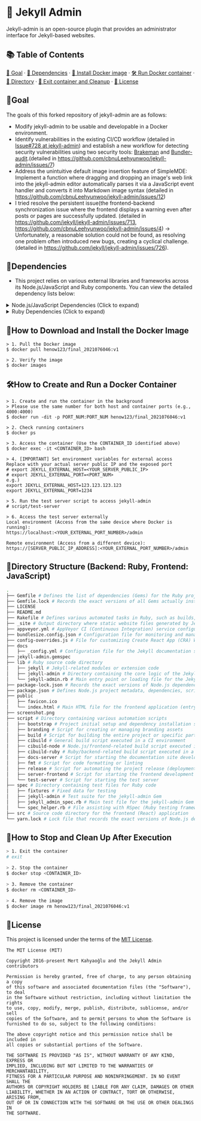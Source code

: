 # 🧪 Jekyll Admin
Jekyll-admin is an open-source plugin that provides an administrator interface for Jekyll-based websites. 
## 📚 Table of Contents

[🚀 Goal](#-goal) · [🔗 Dependencies](#-dependencies) · [🧪 Install Docker image](#-how-to-download-and-install-the-docker-image) · [🛠️ Run Docker container](#-how-to-create-and-run-a-docker-container) · [📁 Directory](#-directory-structure-backend-ruby-frontend-javascript) · [🧹 Exit container and Cleanup](#-how-to-stop-and-clean-up-after-execution) · [📜 License](#-license)


## 🚀Goal
The goals of this forked repository of jekyll-admin are as follows:
  - Modify jekyll-admin to be usable and developable in a Docker environment.
  - Identify vulnerabilities in the existing CI/CD workflow (detailed in [Issue#728 at jekyll-admin](https://github.com/jekyll/jekyll-admin/issues/728))  and establish a new workflow for detecting security vulnerabilities using two security tools: [Brakeman](https://brakemanscanner.org/) and [Bundler-audit](https://rubygems.org/gems/bundler-audit/versions/0.4.0).(detailed in https://github.com/cbnuLeehyunwoo/jekyll-admin/issues/7)
  - Address the unintuitive default image insertion feature of SimpleMDE: Implement a function where dragging and dropping an image's web link into the jekyll-admin editor automatically parses it via a JavaScript event handler and converts it into Markdown image syntax (detailed in https://github.com/cbnuLeehyunwoo/jekyll-admin/issues/12)
  - I tried resolve the persistent issue(the frontend-backend synchronization issue where the frontend displays a warning even after posts or pages are successfully updated. (detailed in https://github.com/jekyll/jekyll-admin/issues/713, https://github.com/cbnuLeehyunwoo/jekyll-admin/issues/4)
→  Unfortunately, a reasonable solution could not be found, as resolving one problem often introduced new bugs, creating a cyclical challenge.(detailed in https://github.com/jekyll/jekyll-admin/issues/726).
## 🔗Dependencies
- This project relies on various external libraries and frameworks across its Node.js/JavaScript and Ruby components. You can view the detailed dependency lists below:

<details>
<summary>Node.js/JavaScript Dependencies (Click to expand)</summary> 

``` bash
# Production Dependencies

*  brace: 0.9.1
*  classnames: 2.2.6
*  highlight.js: ^9.17.1
*  isomorphic-fetch: 2.2.1
*  js-yaml: 3.13.1
*  lodash: ^4.17.20
*  moment: 2.24.0
*  prop-types: ^15.7.2
*  react: 15.4.1
*  react-ace: 4.1.5
*  react-document-title: ^2.0.3
*  react-dom: 15.4.1
*  react-dropzone: 3.10.0
*  react-hotkeys: ^0.9.0
*  react-modal: ^1.7.3
*  react-notification-system: 0.2.17
*  react-redux: 5.0.1
*  react-router: 3.0.0
*  react-router-redux: 4.0.8
*  react-textarea-autosize: ^5.1.0
*  react-widgets: 4.4.11
*  react-widgets-moment: 4.0.27
*  redux: 3.6.0
*  redux-logger: 2.6.1
*  redux-thunk: 2.1.0
*  rimraf: ^3.0.2
*  simplemde: 1.11.2
*  sortablejs: 1.8.4
*  underscore: 1.9.1

# Development Dependencies

*  bundlesize: ^0.18.0
*  coveralls: ^3.0.9
*  enzyme: ^2.6.0
*  husky: ^0.14.3
*  identity-obj-proxy: ^3.0.0
*  lint-staged: ^4.3.0
*  moment-locales-webpack-plugin: ^1.1.2
*  nock: 10.0.6
*  node-sass: 4.13.1
*  npm-run-all: 4.1.5
*  prettier: ^1.19.1
*  react-addons-test-utils: 15.4.1
*  react-app-rewire-webpack-bundle-analyzer: ^1.1.0
*  react-app-rewired: ^2.1.5
*  react-scripts: 3.4.0
*  react-test-renderer: 15.4.1
*  redux-immutable-state-invariant: 1.2.4
*  redux-mock-store: ^1.0.4
*  webpack-bundle-analyzer: ^3.6.0
```
</details>
<details>
<summary>Ruby Dependencies (Click to expand)</summary>

``` bash
# Runtime Dependencies

*  jekyll: >= 3.7, < 5.0
*  rackup: ~> 2.0
*  sinatra: ~> 4.0
*  sinatra-contrib: ~> 4.0

# Development Dependencies

*  gem-release: ~> 0.7
*  jekyll-redirect-from
*  sinatra-cross_origin: ~> 0.3

# Documentation Dependencies

*  jekyll-seo-tag
*  jekyll-sitemap

# Test Dependencies
*  jekyll: (version depends on ENV["JEKYLL_VERSION"])
*  bigdecimal: (conditional, if RUBY_VERSION >= "3.4" and JEKYLL_VERSION == "~> 3.9")
*  kramdown-parser-gfm: (conditional, if JEKYLL_VERSION == "~> 3.9")
*  rack-test: ~> 2.0
*  rake: >= 10.0
*  rspec: ~> 3.4
*  rubocop-jekyll: ~> 0.14.0
```
</details>

## 🧪How to Download and Install the Docker Image
``` text
> 1. Pull the Docker image
$ docker pull henow123/final_2021076046:v1

> 2. Verify the image
$ docker images
```
## 🛠️How to Create and Run a Docker Container

``` text
> 1. Create and run the container in the background
> Please use the same number for both host and container ports (e.g., 4000:4000)
$ docker run -dit -p PORT_NUM:PORT_NUM henow123/final_2021076046:v1

> 2. Check running containers
$ docker ps

> 3. Access the container (Use the CONTAINER_ID identified above)
$ docker exec -it <CONTAINER_ID> bash

> 4. [IMPORTANT] Set environment variables for external access
Replace with your actual server public IP and the exposed port
# export JEKYLL_EXTERNAL_HOST=<YOUR_SERVER_PUBLIC_IP>
# export JEKYLL_EXTERNAL_PORT=<PORT_NUM>
e.g.) 
export JEKYLL_EXTERNAL_HOST=123.123.123.123
export JEKYLL_EXTERNAL_PORT=1234

> 5. Run the test server script to access jekyll-admin
# script/test-server

> 6. Access the test server externally
Local environment (Access from the same device where Docker is running):
https://localhost:<YOUR_EXTERNAL_PORT_NUMBER>/admin

Remote environment (Access from a different device):
https://[SERVER_PUBLIC_IP_ADDRESS]:<YOUR_EXTERNAL_PORT_NUMBER>/admin
```
## 📁Directory Structure (Backend: Ruby, Frontend: JavaScript)

``` bash
.
├── Gemfile # Defines the list of dependencies (Gems) for the Ruby project
├── Gemfile.lock # Records the exact versions of all Gems actually installed when bundle install is executed
├── LICENSE
├── README.md
├── Rakefile # Defines various automated tasks in Ruby, such as builds, tests, and deployments
├── _site # Output directory where static website files generated by Jekyll from source files are stored
├── appveyor.yml # AppVeyor CI (Continuous Integration) service configuration file (primarily for automating builds and tests in Windows environments)
├── bundlesize.config.json # Configuration file for monitoring and managing JavaScript bundle sizes
├── config-overrides.js # File for customizing Create React App (CRA) Webpack settings without ejecting
├── docs
│   ├── _config.yml # Configuration file for the Jekyll documentation site
├── jekyll-admin.gemspec
├── lib # Ruby source code directory
│   ├── jekyll # Jekyll-related modules or extension code
│   ├── jekyll-admin # Directory containing the core logic of the Jekyll Admin plugin
│   └── jekyll-admin.rb # Main entry point or loading file for the Jekyll Admin Gem
├── package-lock.json # Records the exact versions of Node.js dependencies (packages) installed using npm
├── package.json # Defines Node.js project metadata, dependencies, scripts, etc.
├── public
│   ├── favicon.ico
│   └── index.html # Main HTML file for the frontend application (entry point for React app)
├── screenshot.png
├── script # Directory containing various automation scripts
│   ├── bootstrap # Project initial setup and dependency installation script
│   ├── branding # Script for creating or managing branding assets
│   ├── build # Script for building the entire project or specific parts
│   ├── cibuild # General build script executed in a CI environment
│   ├── cibuild-node # Node.js/frontend-related build script executed in a CI environment
│   ├── cibuild-ruby # Ruby/backend-related build script executed in a CI environment
│   ├── docs-server # Script for starting the documentation site development server
│   ├── fmt # Script for code formatting or linting
│   ├── release # Script for automating the project release (deployment) process
│   ├── server-frontend # Script for starting the frontend development server
│   └── test-server # Script for starting the test server
├── spec # Directory containing test files for Ruby code
│   ├── fixtures # Fixed data for testing
│   ├── jekyll-admin # Test suite for the jekyll-admin Gem
│   ├── jekyll_admin_spec.rb # Main test file for the jekyll-admin Gem
│   └── spec_helper.rb # File assisting with RSpec (Ruby testing framework) test configuration
├── src # Source code directory for the frontend (React) application
└── yarn.lock # Lock file that records the exact versions of Node.js dependencies installed using Yarn (Node.js package manager)
```
## 🧹How to Stop and Clean Up After Execution
``` bash
> 1. Exit the container
# exit

> 2. Stop the container
$ docker stop <CONTAINER_ID>

> 3. Remove the container
$ docker rm <CONTAINER_ID>

> 4. Remove the image
$ docker image rm henow123/final_2021076046:v1
```
## 📜License
This project is licensed  under the terms of the [MIT License](https://opensource.org/licenses/MIT).
```
The MIT License (MIT)

Copyright 2016-present Mert Kahyaoğlu and the Jekyll Admin contributors

Permission is hereby granted, free of charge, to any person obtaining a copy
of this software and associated documentation files (the "Software"), to deal
in the Software without restriction, including without limitation the rights
to use, copy, modify, merge, publish, distribute, sublicense, and/or sell
copies of the Software, and to permit persons to whom the Software is
furnished to do so, subject to the following conditions:

The above copyright notice and this permission notice shall be included in
all copies or substantial portions of the Software.

THE SOFTWARE IS PROVIDED "AS IS", WITHOUT WARRANTY OF ANY KIND, EXPRESS OR
IMPLIED, INCLUDING BUT NOT LIMITED TO THE WARRANTIES OF MERCHANTABILITY,
FITNESS FOR A PARTICULAR PURPOSE AND NONINFRINGEMENT. IN NO EVENT SHALL THE
AUTHORS OR COPYRIGHT HOLDERS BE LIABLE FOR ANY CLAIM, DAMAGES OR OTHER
LIABILITY, WHETHER IN AN ACTION OF CONTRACT, TORT OR OTHERWISE, ARISING FROM,
OUT OF OR IN CONNECTION WITH THE SOFTWARE OR THE USE OR OTHER DEALINGS IN
THE SOFTWARE.
```
